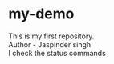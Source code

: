 # my-demo
This is my first repository.
<br>
Author - Jaspinder singh
<br>
I check the status commands 

